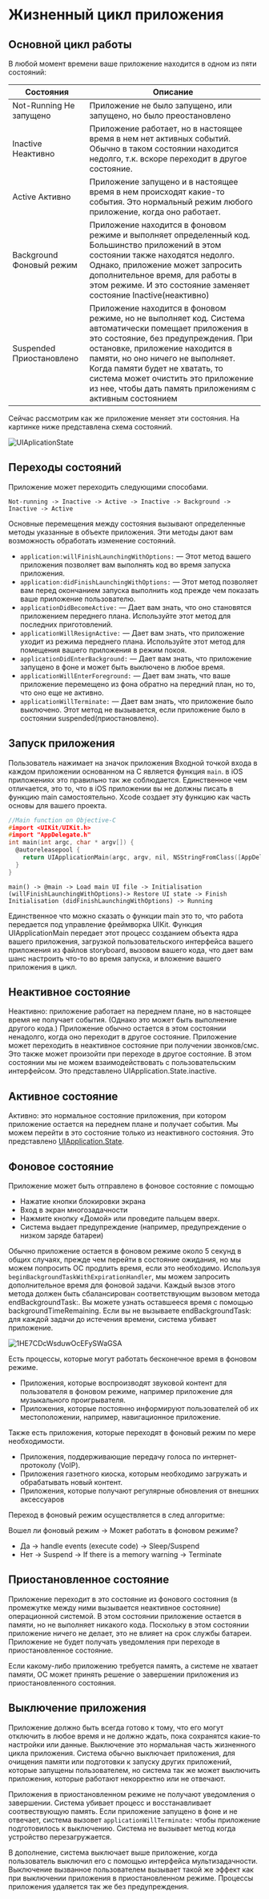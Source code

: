 # Жизненный цикл приложения

## Основной цикл работы
В любой момент времени ваше приложение находится в одном из пяти состояний:

| Состояния | Описание |
| ----------- | ----------- |
| Not-Running Не запущено | Приложение не было запущено, или запущено, но было преостановлено   |
| Inactive Неактивно | Приложение работает, но в настоящее время в нем нет активных событий. Обычно в таком состоянии находится недолго, т.к. вскоре переходит в другое состояние. |
| Active Активно | Приложение запущено и в настоящее время в нем происходят какие-то события. Это нормальный режим любого приложение, когда оно работает. |
| Background Фоновый режим | Приложение находится в фоновом режиме и выполняет определенный код. Большинство приложений в этом состоянии также находятся недолго. Однако, приложение может запросить дополнительное время, для работы в этом режиме. И это состояние заменяет состояние Inactive(неактивно) |
| Suspended Приостановлено | Приложение находится в фоновом режиме, но не выполняет код. Система автоматически помещает приложения в это состояние, без предупреждения. При остановке, приложение находится в памяти, но оно ничего не выполняет. Когда памяти будет не хватать, то система может очистить это приложение из нее, чтобы дать память приложениям с активным состоянием  |

Сейчас рассмотрим как же приложение меняет эти состояния. На картинке ниже представлена схема состояний.

![UIAplicationState](https://github.com/DenDmitriev/iOS-Interview/assets/65191747/e7ccfb2a-97fb-4bbe-adf7-6bb66a2b4b3e)

## Переходы состояний
Приложение может переходить следующими способами.

`Not-running -> Inactive -> Active -> Inactive -> Background -> Inactive -> Active`

Основные перемещения между состояния вызывают определенные методы указанные в объекте приложения. Эти методы дают вам возможность обработать изменение состояний.
 - `application:willFinishLaunchingWithOptions:` — Этот метод вашего приложения позволяет вам выполнять код во время запуска приложения.
 - `application:didFinishLaunchingWithOptions:` — Этот метод позволяет вам перед окончанием запуска выполнить код прежде чем показать ваше приложение пользователю.
 - `applicationDidBecomeActive:` — Дает вам знать, что оно становятся приложением переднего плана. Используйте этот метод для последних приготовлений.
 - `applicationWillResignActive:` — Дает вам знать, что приложение уходит из режима переднего плана. Используйте этот метод для помещения вашего приложения в режим покоя.
 - `applicationDidEnterBackground:` — Дает вам знать, что приложение запущено в фоне и может быть выключено в любое время.
 - `applicationWillEnterForeground:` — Дает вам знать, что ваше приложение перемещено из фона обратно на передний план, но то, что оно еще не активно.
 - `applicationWillTerminate:` — Дает вам знать, что приложение было выключено. Этот метод не вызывается, если приложение было в состоянии suspended(приостановлено).

## Запуск приложения
Пользователь нажимает на значок приложения
Входной точкой входа в каждом приложении основанном на C является функция `main`. в iOS приложениях это правильно так же соблюдается. Единственное чем отличается, это то, что в iOS приложении вы не должны писать в функцию main самостоятельно. Xcode создает эту функцию как часть основы для вашего проекта. 
```C
//Main function on Objective-C
#import <UIKit/UIKit.h>
#import "AppDelegate.h"
int main(int argc, char * argv[]) {
  @autoreleasepool {
    return UIApplicationMain(argc, argv, nil, NSStringFromClass([AppDelegate class]));
  }
}
```

`main() -> @main -> Load main UI file -> Initialisation (willFinishLaunchingWithOptions)-> Restore UI state -> Finish Initialisation (didFinishLaunchingWithOptions) -> Running`

Единственное что можно сказать о функции main это то, что работа передается под управление фреймворка UIKit. Функция UIApplicationMain передает этот процесс созданием объекта ядра вашего приложения, загрузкой пользовательского интерфейса вашего приложения из файлов storyboard, вызовом вашего кода, что дает вам шанс настроить что-то во время запуска, и вложение вашего приложения в цикл.

## Неактивное состояние

Неактивно: приложение работает на переднем плане, но в настоящее время не получает события. (Однако это может быть выполнение другого кода.) Приложение обычно остается в этом состоянии ненадолго, когда оно переходит в другое состояние. Приложение может переходить в неактивное состояние при получении звонков/смс. Это также может произойти при переходе в другое состояние. В этом состоянии мы не можем взаимодействовать с пользовательским интерфейсом. Это представлено UIApplication.State.inactive.

## Активное состояние

Активно: это нормальное состояние приложения, при котором приложение остается на переднем плане и получает события. Мы можем перейти в это состояние только из неактивного состояния. Это представлено [UIApplication.State](https://developer.apple.com/documentation/uikit/uiapplication/state).

## Фоновое состояние

Приложение может быть отправлено в фоновое состояние с помощью

 - Нажатие кнопки блокировки экрана
 - Вход в экран многозадачности
 - Нажмите кнопку «Домой» или проведите пальцем вверх.
 - Система выдает предупреждение (например, предупреждение о низком заряде батареи)

Обычно приложение остается в фоновом режиме около 5 секунд в общих случаях, прежде чем перейти в состояние ожидания, но мы можем попросить ОС продлить время, если это необходимо. 
Используя `beginBackgroundTaskWithExpirationHandler`, мы можем запросить дополнительное время для фоновой задачи. Каждый вызов этого метода должен быть сбалансирован соответствующим вызовом метода endBackgroundTask:. Вы можете узнать оставшееся время с помощью backgroundTimeRemaining. Если вы не вызываете endBackgroundTask: для каждой задачи до истечения времени, система убивает приложение.

![1HE7CDcWsduwOcEFySWaGSA](https://github.com/DenDmitriev/iOS-Interview/assets/65191747/c9eb03e4-879c-46c4-8623-9504a275998a)

Есть процессы, которые могут работать бесконечное время в фоновом режиме.

 - Приложения, которые воспроизводят звуковой контент для пользователя в фоновом режиме, например приложение для музыкального проигрывателя.
 - Приложения, которые постоянно информируют пользователей об их местоположении, например, навигационное приложение.

Также есть приложения, которые переходят в фоновый режим по мере необходимости.

 - Приложения, поддерживающие передачу голоса по интернет-протоколу (VoIP).
 - Приложения газетного киоска, которым необходимо загружать и обрабатывать новый контент.
 - Приложения, которые получают регулярные обновления от внешних аксессуаров

Переход в фоновый режим осуществляется в след алгоритме:

Вошел ли фоновый режим -> Может работать в фоновом режиме?
 - Да -> handle events (execute code) -> Sleep/Suspend
 - Нет -> Suspend -> If there is a memory warning -> Terminate

## Приостановленное состояние

Приложение переходит в это состояние из фонового состояния (в промежутке между ними вызывается неактивное состояние) операционной системой. В этом состоянии приложение остается в памяти, но не выполняет никакого кода. Поскольку в этом состоянии приложение ничего не делает, это не влияет на срок службы батареи. Приложение не будет получать уведомления при переходе в приостановленное состояние.

Если какому-либо приложению требуется память, а системе не хватает памяти, ОС может принять решение о завершении приложения из приостановленного состояния.

## Выключение приложения

Приложение должно быть всегда готово к тому, что его могут отключить в любое время и не должно ждать, пока сохранятся какие-то настройки или данные. Выключение это нормальная часть жизненного цикла приложения. Система обычно выключает приложения, для очищения памяти или подготовки к запуску других приложений, которые запущены пользователем, но система так же может выключить приложения, которые работают некорректно или не отвечают.

Приложения в приостановленном режиме не получают уведомления о завершении. Система убивает процесс и восстанавливает соотвествующую память. Если приложение запущено в фоне и не отвечает, система вызовет `applicationWillTerminate:` чтобы приложение подготовилось к выключению. Система не вызывает метод когда устройство перезагружается.

В дополнение, система выключает выше приложение, когда пользователь выключил его с помощью интерфейса мультизадачности. Выключение вызванное пользователем вызывает такой же эффект как при выключении приложения в приостановленном режиме. Процессы приложения удаляется так же без предупреждения.

